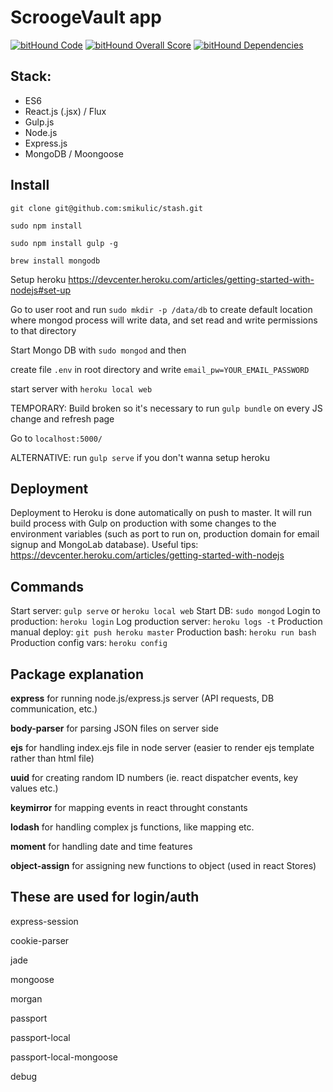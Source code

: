 # ScroogeVault app

[![bitHound Code](https://www.bithound.io/github/smikulic/stash/badges/code.svg)](https://www.bithound.io/github/smikulic/stash)
[![bitHound Overall Score](https://www.bithound.io/github/smikulic/stash/badges/score.svg)](https://www.bithound.io/github/smikulic/stash)
[![bitHound Dependencies](https://www.bithound.io/github/smikulic/stash/badges/dependencies.svg)](https://www.bithound.io/github/smikulic/stash/master/dependencies/npm)

## Stack:
- ES6
- React.js (.jsx) / Flux
- Gulp.js
- Node.js
- Express.js
- MongoDB / Moongoose


## Install
`git clone git@github.com:smikulic/stash.git`

`sudo npm install`

`sudo npm install gulp -g`

`brew install mongodb`

Setup heroku https://devcenter.heroku.com/articles/getting-started-with-nodejs#set-up

Go to user root and run `sudo mkdir -p /data/db` to create default location where mongod process will write data,
and set read and write permissions to that directory

Start Mongo DB with `sudo mongod` and then

create file `.env` in root directory and write
`email_pw=YOUR_EMAIL_PASSWORD`

start server with `heroku local web`

TEMPORARY: Build broken so it's necessary to run `gulp bundle` on every JS change and refresh page

Go to `localhost:5000/`

ALTERNATIVE: run `gulp serve` if you don't wanna setup heroku

## Deployment
Deployment to Heroku is done automatically on push to master. It will run build process with Gulp on production with some
changes to the environment variables (such as port to run on, production domain for email signup and MongoLab database).
Useful tips: https://devcenter.heroku.com/articles/getting-started-with-nodejs


## Commands
Start server: `gulp serve` or `heroku local web`
Start DB: `sudo mongod`
Login to production: `heroku login`
Log production server: `heroku logs -t`
Production manual deploy: `git push heroku master`
Production bash: `heroku run bash`
Production config vars: `heroku config`


## Package explanation
<strong>express</strong> for running node.js/express.js server (API requests, DB communication, etc.)

<strong>body-parser</strong> for parsing JSON files on server side

<strong>ejs</strong> for handling index.ejs file in node server (easier to render ejs template rather than html file)

<strong>uuid</strong> for creating random ID numbers (ie. react dispatcher events, key values etc.)

<strong>keymirror</strong> for mapping events in react throught constants

<strong>lodash</strong> for handling complex js functions, like mapping etc.

<strong>moment</strong> for handling date and time features

<strong>object-assign</strong> for assigning new functions to object (used in react Stores)


## These are used for login/auth
express-session

cookie-parser

jade

mongoose

morgan

passport

passport-local 

passport-local-mongoose

debug 

